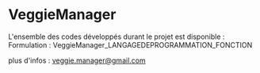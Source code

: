 # VeggieManager

L'ensemble des codes développés durant le projet est disponible :
Formulation : VeggieManager_LANGAGEDEPROGRAMMATION_FONCTION

plus d'infos : veggie.manager@gmail.com
